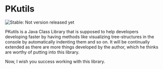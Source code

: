 # PKutils

![Stable: Not version released yet](https://img.shields.io/badge/stable%20version-not%20released%20yet-red.svg)

PKutils is a Java Class Library that is supposed to help developers developing faster by having methods like visualizing tree-structures in the console by automatically indenting them and so on.
It will be continually extended as there are more things developed by the author, which he thinks are worthy of putting into this library.

Now, I wish you success working with this library.
